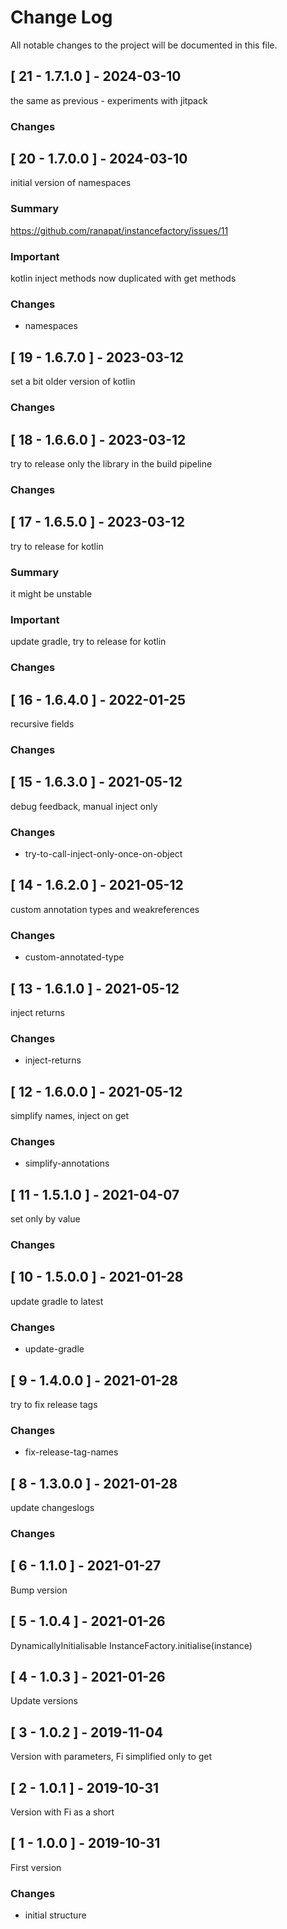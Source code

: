 # Change Log
All notable changes to the project will be documented in this file.

## [ 21 - 1.7.1.0 ] - 2024-03-10
the same as previous - experiments with jitpack
### Changes

## [ 20 - 1.7.0.0 ] - 2024-03-10
initial version of namespaces
### Summary
https://github.com/ranapat/instancefactory/issues/11
### Important
kotlin inject methods now duplicated with get methods
### Changes
- namespaces
 
## [ 19 - 1.6.7.0 ] - 2023-03-12
set a bit older version of kotlin
### Changes

## [ 18 - 1.6.6.0 ] - 2023-03-12
try to release only the library in the build pipeline
### Changes

## [ 17 - 1.6.5.0 ] - 2023-03-12
try to release for kotlin
### Summary
it might be unstable
### Important
update gradle, try to release for kotlin
### Changes

## [ 16 - 1.6.4.0 ] - 2022-01-25
recursive fields
### Changes

## [ 15 - 1.6.3.0 ] - 2021-05-12
debug feedback, manual inject only
### Changes
- try-to-call-inject-only-once-on-object
 
## [ 14 - 1.6.2.0 ] - 2021-05-12
custom annotation types and weakreferences
### Changes
- custom-annotated-type
 
## [ 13 - 1.6.1.0 ] - 2021-05-12
inject returns
### Changes
- inject-returns
 
## [ 12 - 1.6.0.0 ] - 2021-05-12
simplify names, inject on get
### Changes
- simplify-annotations
 
## [ 11 - 1.5.1.0 ] - 2021-04-07
set only by value
### Changes
## [ 10 - 1.5.0.0 ] - 2021-01-28
update gradle to latest
### Changes
- update-gradle
 
## [ 9 - 1.4.0.0 ] - 2021-01-28
try to fix release tags
### Changes
- fix-release-tag-names
 
## [ 8 - 1.3.0.0 ] - 2021-01-28
update changeslogs
### Changes
## [ 6 - 1.1.0 ] - 2021-01-27
Bump version

## [ 5 - 1.0.4 ] - 2021-01-26
DynamicallyInitialisable InstanceFactory.initialise(instance)

## [ 4 - 1.0.3 ] - 2021-01-26
Update versions

## [ 3 - 1.0.2 ] - 2019-11-04
Version with parameters, Fi simplified only to get

## [ 2 - 1.0.1 ] - 2019-10-31
Version with Fi as a short

## [ 1 - 1.0.0 ] - 2019-10-31
First version

### Changes
- initial structure
